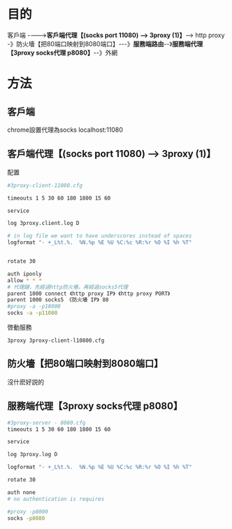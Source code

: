 # 目的

客戶端 ---->**客戶端代理【(socks port 11080) --> 3proxy (1)】**--> http proxy -》防火墻【把80端口映射到8080端口】---》**服務端路由**--》**服務端代理【3proxy  socks代理 p8080】**--》外網

# 方法

## 客戶端

chrome設置代理為socks localhost:11080

## 客戶端代理【(socks port 11080) --> 3proxy (1)】

配置

```bash
#3proxy-client-11080.cfg

timeouts 1 5 30 60 180 1800 15 60

service

log 3proxy.client.log D

# in log file we want to have underscores instead of spaces
logformat "- +_L%t.%.  %N.%p %E %U %C:%c %R:%r %O %I %h %T"


rotate 30

auth iponly
allow * * * 
# 代理鏈，先經過http防火墻，再經過socks5代理
parent 1000 connect 《http proxy IP》 《http proxy PORT》
parent 1000 socks5 《防火墻 IP》 80
#proxy -a -p18000
socks -a -p11080
```

啓動服務

```
3proxy 3proxy-client-l10800.cfg
```

## 防火墻【把80端口映射到8080端口】

沒什麽好説的

## 服務端代理【3proxy  socks代理 p8080】

```bash
#3proxy-server - 8080.cfg
timeouts 1 5 30 60 180 1800 15 60

service

log 3proxy.log D

logformat "- +_L%t.%.  %N.%p %E %U %C:%c %R:%r %O %I %h %T"

rotate 30

auth none
# no authentication is requires

#proxy -p8000
socks -p8080


```

